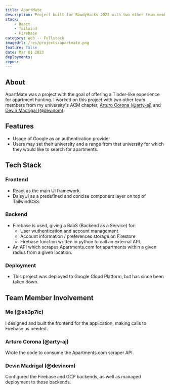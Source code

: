```yaml
---
title: ApartMate
description: Project built for RowdyHacks 2023 with two other team members.
stack:
    - React
    - Tailwind
    - Firebase
category: Web -- Fullstack
imageUrl: /res/projects/apartmate.png
feature: false
date: Mar 01 2023
deployments:
repos:
---
```


## About

ApartMate was a project with the goal of offering a Tinder-like experience for apartment hunting.
I worked on this project with two other team members from my university's ACM
chapter, [Arturo Corona (@arty-aj)](https://github.com/arty-aj) and
[Devin Madrigal (@devinom)](https://github.com/devinom).

## Features

- Usage of Google as an authentication provider
- Users may set their university and a range from that university for which they would like to search for apartments.

## Tech Stack

### Frontend

- React as the main UI framework.
- DaisyUI as a predefined and concise component layer on top of TailwindCSS.

### Backend

- Firebase is used, giving a BaaS (Backend as a Service) for:
  - User wuthentication and account management
  - Account information / preferences storage on Firestore
  - Firebase function written in python to call an external API.
- An API which scrapes Apartments.com for apartments within a given radius from a given location.

### Deployment

- This project was deployed to Google Cloud Platform, but has since been taken down.

## Team Member Involvement

### Me (@sk3p7ic)

I designed and built the frontend for the application, making calls to Firebase as needed.

### Arturo Corona (@arty-aj)

Wrote the code to consume the Apartments.com scraper API.

### Devin Madrigal (@devinom)

Configured the Firebase and GCP backends, as well as managed deployment to those backends.
